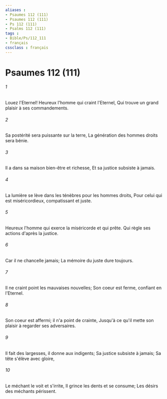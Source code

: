```yaml
---
aliases : 
- Psaumes 112 (111)
- Psaumes 112 (111)
- Ps 112 (111)
- Psalms 112 (111)
tags : 
- Bible/Ps/112_111
- français
cssclass : français
---
```


# Psaumes 112 (111)

###### 1
Louez l'Eternel! Heureux l'homme qui craint l'Eternel, Qui trouve un grand plaisir à ses commandements.
###### 2
Sa postérité sera puissante sur la terre, La génération des hommes droits sera bénie.
###### 3
Il a dans sa maison bien-être et richesse, Et sa justice subsiste à jamais.
###### 4
La lumière se lève dans les ténèbres pour les hommes droits, Pour celui qui est miséricordieux, compatissant et juste.
###### 5
Heureux l'homme qui exerce la miséricorde et qui prête. Qui règle ses actions d'après la justice.
###### 6
Car il ne chancelle jamais; La mémoire du juste dure toujours.
###### 7
Il ne craint point les mauvaises nouvelles; Son coeur est ferme, confiant en l'Eternel.
###### 8
Son coeur est affermi; il n'a point de crainte, Jusqu'à ce qu'il mette son plaisir à regarder ses adversaires.
###### 9
Il fait des largesses, il donne aux indigents; Sa justice subsiste à jamais; Sa tête s'élève avec gloire,
###### 10
Le méchant le voit et s'irrite, Il grince les dents et se consume; Les désirs des méchants périssent.
